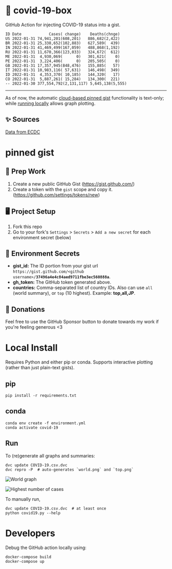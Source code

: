 # 🏥 covid-19-box

GitHub Action for injecting COVID-19 status into a gist.

```
ID Date            Cases( change)    Deaths(chnge)
US 2022-01-31 74,941,201(608,201)   886,682(2,422)
BR 2022-01-31 25,338,652(102,883)   627,589(  439)
IN 2022-01-31 41,469,499(167,059)   488,868(1,192)
RU 2022-01-31 11,670,366(123,033)   324,672(  612)
ME 2022-01-31  4,930,069(      0)   301,621(    0)
PE 2022-01-31  3,224,406(      0)   205,505(    0)
GB 2022-01-31 17,357,945(848,476)   155,885(   57)
IT 2022-01-31 10,983,116( 57,631)   146,498(  349)
ID 2022-01-31  4,353,370( 10,185)   144,320(   17)
CO 2022-01-31  5,887,261( 15,284)   134,300(  221)
-- 2022-01-30 377,554,792(2,131,117) 5,645,138(5,555)
```

---

As of now, the automatic [cloud-based pinned gist](#pinned-gist) functionality is text-only;
while [running locally](#local-install) allows graph plotting.

## ✨ Sources

[Data from ECDC](https://www.ecdc.europa.eu/en/publications-data/download-todays-data-geographic-distribution-covid-19-cases-worldwide)

# pinned gist

## 🎒 Prep Work
1. Create a new public GitHub Gist (https://gist.github.com/)
1. Create a token with the `gist` scope and copy it. (https://github.com/settings/tokens/new)

## 🖥 Project Setup
1. Fork this repo
1. Go to your fork's `Settings` > `Secrets` > `Add a new secret` for each environment secret (below)

## 🤫 Environment Secrets
- **gist_id:** The ID portion from your gist url `https://gist.github.com/<github username>/`**`37496a4e4c84aed9711fbe3ec560888a`**.
- **gh_token:** The GitHub token generated above.
- **countries:** Comma-separated list of country IDs. Also can use `all` (world summary), or `top` (10 highest). Example: **top,all,JP**.

## 💸 Donations

Feel free to use the GitHub Sponsor button to donate towards my work if you're feeling generous <3

# Local Install

Requires Python and either pip or conda. Supports interactive plotting (rather than just plain-text gists).

## pip

```
pip install -r requirements.txt
```

## conda

```
conda env create -f environment.yml
conda activate covid-19
```

## Run

To (re)generate all graphs and summaries:

```
dvc update COVID-19.csv.dvc
dvc repro -P  # auto-generates `world.png` and `top.png`
```

![World graph](world.png)

![Highest number of cases](top.png)

To manually run,

```
dvc update COVID-19.csv.dvc  # at least once
python covid19.py --help
```

# Developers

Debug the GitHub action locally using:

```
docker-compose build
docker-compose up
```

